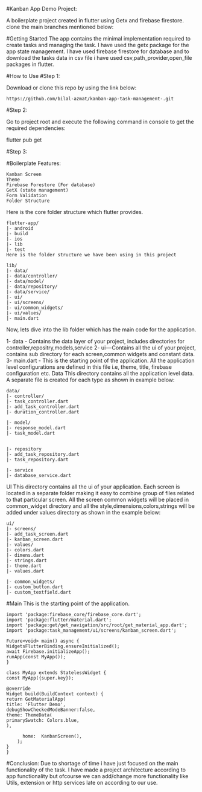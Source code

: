 #Kanban App Demo Project:

A boilerplate project created in flutter using Getx and firebase firestore. clone the main branches mentioned below:

#Getting Started
The app contains the minimal implementation required to create tasks and managing the task. I have used the getx package for the app state management.
I have used firebase firestore for database and to download the tasks data in csv file i have used csv,path_provider,open_file packages in flutter.

#How to Use
#Step 1:

Download or clone this repo by using the link below:
```
https://github.com/bilal-azmat/kanban-app-task-management-.git
```

#Step 2:


Go to project root and execute the following command in console to get the required dependencies:

flutter pub get

#Step 3:

#Boilerplate Features:
```
Kanban Screen
Theme
Firebase Forestore (For database)
GetX (state management)
Form Validation
Folder Structure
```
Here is the core folder structure which flutter provides.
```
flutter-app/
|- android
|- build
|- ios
|- lib
|- test
Here is the folder structure we have been using in this project

lib/
|- data/
|- data/controller/
|- data/model/
|- data/repository/
|- data/service/
|- ui/
|- ui/screens/
|- ui/common_widgets/
|- ui/values/
|- main.dart

```

Now, lets dive into the lib folder which has the main code for the application.

1- data - Contains the data layer of your project, includes directories for controller,repositry,models,service
2- ui — Contains all the ui of your project, contains sub directory for each screen,common widgets and constant data.
3- main.dart - This is the starting point of the application. All the application level configurations are defined in this file i.e, theme, title, firebase configuration etc.
Data
This directory contains all the application level data. A separate file is created for each type as shown in example below:

```
data/
|- controller/
|- task_controller.dart
|- add_task_controller.dart
|- duration_controller.dart

|- model/
|- response_model.dart
|- task_model.dart


|- repository
|- add_task_repository.dart
|- task_repository.dart

|- service
|- database_service.dart

```


UI
This directory contains all the ui of your application. Each screen is located in a separate folder making it easy to combine group of files related to that particular screen. All the screen common widgets will be placed in common_widget directory and all the style,dimensions,colors,strings will be added under values directory as shown in the example below:
```
ui/
|- screens/
|- add_task_screen.dart
|- kanban_screen.dart
|- values/
|- colors.dart
|- dimens.dart
|- strings.dart
|- theme.dart
|- values.dart

|- common_widgets/
|- custom_button.dart
|- custom_textfield.dart

```


#Main
This is the starting point of the application.
```
import 'package:firebase_core/firebase_core.dart';
import 'package:flutter/material.dart';
import 'package:get/get_navigation/src/root/get_material_app.dart';
import 'package:task_management/ui/screens/kanban_screen.dart';

Future<void> main() async {
WidgetsFlutterBinding.ensureInitialized();
await Firebase.initializeApp();
runApp(const MyApp());
}

class MyApp extends StatelessWidget {
const MyApp({super.key});

@override
Widget build(BuildContext context) {
return GetMaterialApp(
title: 'Flutter Demo',
debugShowCheckedModeBanner:false,
theme: ThemeData(
primarySwatch: Colors.blue,
),

      home:  KanbanScreen(),
    );
}
}

```


#Conclusion:
Due to shortage of time i have just focused on the main functionality of the task. I have made a project architecture according to app functionality but ofcourse we can add/change more functionality like Utils, extension or http services late on according to our use.  

